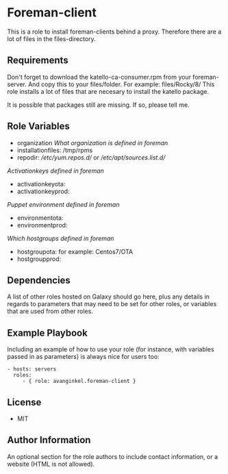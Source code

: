 # Foreman-client

This is a role to install foreman-clients behind a proxy. Therefore there are a lot of files in the files-directory.

## Requirements

Don't forget to download the katello-ca-consumer.rpm from your foreman-server. And copy this to your files/folder. For example: files/Rocky/8/
This role installs a lot of files that are necesary to install the katello package.

It is possible that packages still are missing. If so, please tell me.

## Role Variables

- organization _What organization is defined in foreman_
- installationfiles: /tmp/rpms
- repodir: _/etc/yum.repos.d/_ or _/etc/apt/sources.list.d/_

_Activationkeys defined in foreman_

- activationkeyota:
- activationkeyprod:

_Puppet environment defined in foreman_

- environmentota:
- environmentprod:

_Which hostgroups defined in foreman_

- hostgroupota: for example: Centos7/OTA
- hostgroupprod:

## Dependencies

A list of other roles hosted on Galaxy should go here, plus any details in regards to parameters that may need to be set for other roles, or variables that are used from other roles.

## Example Playbook

Including an example of how to use your role (for instance, with variables passed in as parameters) is always nice for users too:

    - hosts: servers
      roles:
         - { role: avanginkel.foreman-client }

## License

- MIT

## Author Information

An optional section for the role authors to include contact information, or a website (HTML is not allowed).
